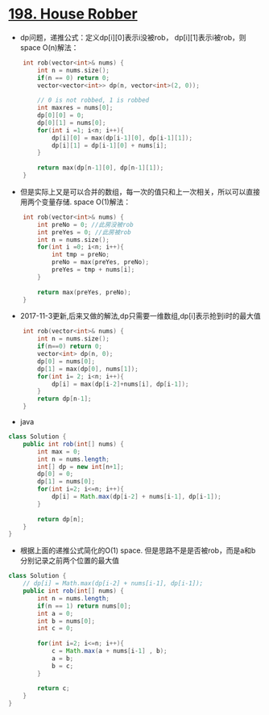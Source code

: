 # [198. House Robber](https://leetcode.com/problems/house-robber/#/description)
* dp问题，递推公式：定义dp[i][0]表示i没被rob， dp[i][1]表示i被rob，则space O(n)解法：

```C++
    int rob(vector<int>& nums) {
        int n = nums.size();
        if(n == 0) return 0;
        vector<vector<int>> dp(n, vector<int>(2, 0));
        
        // 0 is not robbed, 1 is robbed
        int maxres = nums[0];
        dp[0][0] = 0;
        dp[0][1] = nums[0];
        for(int i =1; i<n; i++){
            dp[i][0] = max(dp[i-1][0], dp[i-1][1]);
            dp[i][1] = dp[i-1][0] + nums[i];
        }
        
        return max(dp[n-1][0], dp[n-1][1]);
    }
```

* 但是实际上又是可以合并的数组，每一次的值只和上一次相关，所以可以直接用两个变量存储. space O(1)解法：


```c++
    int rob(vector<int>& nums) {
        int preNo = 0; //此房没被rob
        int preYes = 0; //此房被rob
        int n = nums.size();
        for(int i =0; i<n; i++){
            int tmp = preNo;
            preNo = max(preYes, preNo);
            preYes = tmp + nums[i];
        }
        
        return max(preYes, preNo);
    }
```

* 2017-11-3更新,后来又做的解法,dp只需要一维数组,dp[i]表示抢到i时的最大值

```c++
    int rob(vector<int>& nums) {
        int n = nums.size();
        if(n==0) return 0;
        vector<int> dp(n, 0);
        dp[0] = nums[0];
        dp[1] = max(dp[0], nums[1]);
        for(int i= 2; i<n; i++){
            dp[i] = max(dp[i-2]+nums[i], dp[i-1]);
        }
        return dp[n-1];      
    }
```

* java 

```java
class Solution {
    public int rob(int[] nums) {
        int max = 0;
        int n = nums.length;
        int[] dp = new int[n+1];
        dp[0] = 0;
        dp[1] = nums[0];
        for(int i=2; i<=n; i++){
            dp[i] = Math.max(dp[i-2] + nums[i-1], dp[i-1]);
        }
        
        return dp[n];
    }
}

```

* 根据上面的递推公式简化的O(1) space. 但是思路不是是否被rob，而是a和b分别记录之前两个位置的最大值

```java
class Solution {
    // dp[i] = Math.max(dp[i-2] + nums[i-1], dp[i-1]);
    public int rob(int[] nums) {
        int n = nums.length;
        if(n == 1) return nums[0];
        int a = 0;
        int b = nums[0];
        int c = 0;
        
        for(int i=2; i<=n; i++){
            c = Math.max(a + nums[i-1] , b);
            a = b;
            b = c;
        }
        
        return c;
    }
}

```
